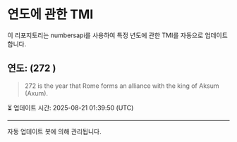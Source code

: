 
# 연도에 관한 TMI

이 리포지토리는 numbersapi를 사용하여 특정 년도에 관한 TMI를 자동으로 업데이트합니다.

## 연도: (272 )
> 272 is the year that Rome forms an alliance with the king of Aksum (Axum).

⏳ 업데이트 시간: 2025-08-21 01:39:50 (UTC)

---
자동 업데이트 봇에 의해 관리됩니다.
